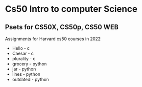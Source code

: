 # Cs50 Intro to computer Science

## Psets for CS50X, CS50p, CS50 WEB
Assignments for Harvard cs50 courses in 2022

* Hello - c
* Caesar - c 
* plurality - c
* grocery - python
* jar - python
* lines - python
* outdated - python
